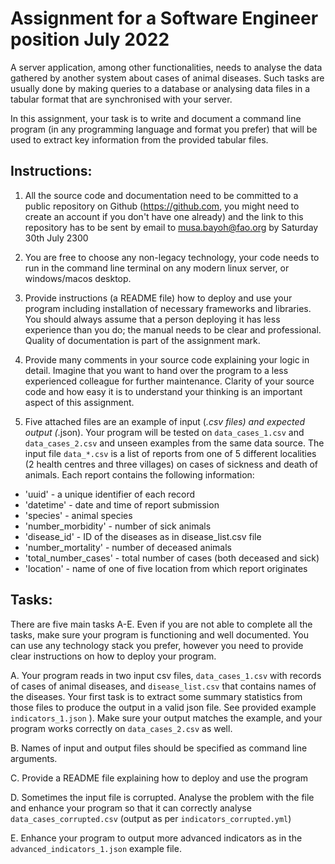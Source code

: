 # Assignment for a Software Engineer position July 2022

A server application, among other functionalities, needs to analyse the data gathered by another system about cases of animal diseases. Such tasks are usually done by making queries to a database or analysing data files in a tabular format that are synchronised with your server.

In this assignment, your task is to write and document a command line program (in any programming language and format you prefer) that will be used to extract key information from the provided tabular files. 

## Instructions:

1. All the source code and documentation need to be committed to a public repository on Github (https://github.com, you might need to create an account if you don't have one already) and the link to this repository has to be sent by email to musa.bayoh@fao.org by Saturday 30th July 2300 

2. You are free to choose any non-legacy technology, your code needs to run in the command line terminal on any modern linux server, or windows/macos desktop.

3. Provide instructions (a README file) how to deploy and use your program including installation of necessary frameworks and libraries. You should always assume that a person deploying it has less experience than you do; the manual needs to be clear and professional. Quality of documentation is part of the assignment mark.

3. Provide many comments in your source code explaining your logic in detail. Imagine that you want to hand over the program to a less experienced colleague for further maintenance. Clarity of your source code and how easy it is to understand your thinking is an important aspect of this assignment.

4. Five attached files are an example of input (*.csv files) and expected output (*.json). Your program will be tested on `data_cases_1.csv` and `data_cases_2.csv` and unseen examples from the same data source. 
The input file `data_*.csv` is a list of reports from one of 5 different localities (2 health centres and three villages) on cases of sickness and death of animals. Each report contains the following information:

- 'uuid' - a unique identifier of each record
- 'datetime' - date and time of report submission
-  'species' - animal species
- 'number_morbidity' - number of sick animals 
- 'disease_id' - ID of the diseases as in disease_list.csv file
- 'number_mortality' - number of deceased animals
-  'total_number_cases' - total number of cases (both deceased and sick)
- 'location' - name of one of five location from which report originates

## Tasks:

There are five main tasks A-E. Even if you are not able to complete all the tasks, make sure your program is functioning and well documented. You can use any technology stack you prefer, however you need to provide clear instructions on how to deploy your program.

A. Your program reads in two input csv files, `data_cases_1.csv` with records of cases of animal diseases, and `disease_list.csv` that contains names of the diseases. Your first task is to extract some summary statistics from those files to produce the output in a valid json file. See provided example `indicators_1.json` ). Make sure your output matches the example, and your program works correctly on `data_cases_2.csv` as well. 

B. Names of input and output files should be specified as command line arguments.

C. Provide a README file explaining how to deploy and use the program

D. Sometimes the input file is corrupted. Analyse the problem with the file and enhance your program so that it can correctly analyse `data_cases_corrupted.csv` (output as per `indicators_corrupted.yml`)

E. Enhance your program to output more advanced indicators as in the `advanced_indicators_1.json` example file.
